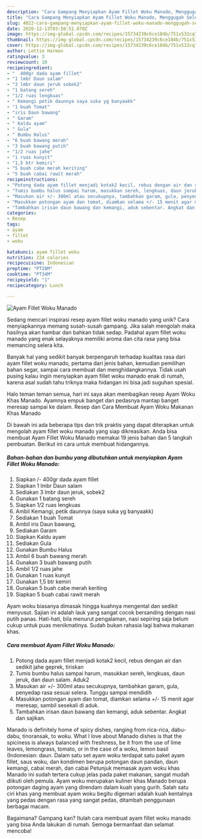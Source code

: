 ```yaml
---
description: "Cara Gampang Menyiapkan Ayam Fillet Woku Manado, Menggugah Selera"
title: "Cara Gampang Menyiapkan Ayam Fillet Woku Manado, Menggugah Selera"
slug: 4022-cara-gampang-menyiapkan-ayam-fillet-woku-manado-menggugah-selera
date: 2020-12-13T03:58:51.870Z
image: https://img-global.cpcdn.com/recipes/15734239c6ce184b/751x532cq70/ayam-fillet-woku-manado-foto-resep-utama.jpg
thumbnail: https://img-global.cpcdn.com/recipes/15734239c6ce184b/751x532cq70/ayam-fillet-woku-manado-foto-resep-utama.jpg
cover: https://img-global.cpcdn.com/recipes/15734239c6ce184b/751x532cq70/ayam-fillet-woku-manado-foto-resep-utama.jpg
author: Lettie Harmon
ratingvalue: 3
reviewcount: 10
recipeingredient:
- "  400gr dada ayam fillet"
- "1 lmbr Daun salam"
- "3 lmbr daun jeruk sobek2"
- "1 batang sereh"
- "1/2 ruas lengkuas"
- " Kemangi petik daunnya saya suka yg banyaakk"
- "1 buah Tomat"
- "iris Daun bawang"
- " Garam"
- " Kaldu ayam"
- " Gula"
- " Bumbu Halus"
- "6 buah bawang merah"
- "3 buah bawang putih"
- "1/2 ruas jahe"
- "1 ruas kunyit"
- "1,5 btr kemiri"
- "5 buah cabe merah keriting"
- "5 buah cabai rawit merah"
recipeinstructions:
- "Potong dada ayam fillet menjadi kotak2 kecil, rebus dengan air dan sedikit jahe geprek, tiriskan"
- "Tumis bumbu halus sampai harum, masukkan sereh, lengkuas, daun jeruk, dan daun salam. Aduk2"
- "Masukan air +/- 300ml atau secukupnya, tambahkan garam, gula, penyedap rasa sesuai selera. Tunggu sampai mendidih"
- "Masukkan potongan ayam dan tomat, diamkan selama +/- 15 menit agar meresap, sambil sesekali di aduk."
- "Tambahkan irisan daun bawang dan kemangi, aduk sebentar. Angkat dan sajikan."
categories:
- Resep
tags:
- ayam
- fillet
- woku

katakunci: ayam fillet woku 
nutrition: 224 calories
recipecuisine: Indonesian
preptime: "PT28M"
cooktime: "PT34M"
recipeyield: "1"
recipecategory: Lunch

---
```



![Ayam Fillet Woku Manado](https://img-global.cpcdn.com/recipes/15734239c6ce184b/751x532cq70/ayam-fillet-woku-manado-foto-resep-utama.jpg)

Sedang mencari inspirasi resep ayam fillet woku manado yang unik? Cara menyiapkannya memang susah-susah gampang. Jika salah mengolah maka hasilnya akan hambar dan bahkan tidak sedap. Padahal ayam fillet woku manado yang enak selayaknya memiliki aroma dan cita rasa yang bisa memancing selera kita.

Banyak hal yang sedikit banyak berpengaruh terhadap kualitas rasa dari ayam fillet woku manado, pertama dari jenis bahan, kemudian pemilihan bahan segar, sampai cara membuat dan menghidangkannya. Tidak usah pusing kalau ingin menyiapkan ayam fillet woku manado enak di rumah, karena asal sudah tahu triknya maka hidangan ini bisa jadi suguhan spesial.

Halo teman teman semua, hari ini saya akan membagikan resep Ayam Woku Khas Manado. Ayamnya empuk banget dan pedasnya mantap banget meresap sampai ke dalam. Resep dan Cara Membuat Ayam Woku Makanan Khas Manado


Di bawah ini ada beberapa tips dan trik praktis yang dapat diterapkan untuk mengolah ayam fillet woku manado yang siap dikreasikan. Anda bisa membuat Ayam Fillet Woku Manado memakai 19 jenis bahan dan 5 langkah pembuatan. Berikut ini cara untuk membuat hidangannya.

<!--inarticleads1-->

##### Bahan-bahan dan bumbu yang dibutuhkan untuk menyiapkan Ayam Fillet Woku Manado:

1. Siapkan  /- 400gr dada ayam fillet
1. Siapkan 1 lmbr Daun salam
1. Sediakan 3 lmbr daun jeruk, sobek2
1. Gunakan 1 batang sereh
1. Siapkan 1/2 ruas lengkuas
1. Ambil  Kemangi, petik daunnya (saya suka yg banyaakk)
1. Sediakan 1 buah Tomat
1. Ambil iris Daun bawang,
1. Sediakan  Garam
1. Siapkan  Kaldu ayam
1. Sediakan  Gula
1. Gunakan  Bumbu Halus
1. Ambil 6 buah bawang merah
1. Gunakan 3 buah bawang putih
1. Ambil 1/2 ruas jahe
1. Gunakan 1 ruas kunyit
1. Gunakan 1,5 btr kemiri
1. Gunakan 5 buah cabe merah keriting
1. Siapkan 5 buah cabai rawit merah


Ayam woku biasanya dimasak hingga kuahnya mengental dan sedikit menyusut. Sajian ini adalah lauk yang sangat cocok bersanding dengan nasi putih panas. Hati-hati, bila menurut pengalaman, nasi sepiring saja belum cukup untuk puas menikmatinya. Sudah bukan rahasia lagi bahwa makanan khas. 

<!--inarticleads2-->

##### Cara membuat Ayam Fillet Woku Manado:

1. Potong dada ayam fillet menjadi kotak2 kecil, rebus dengan air dan sedikit jahe geprek, tiriskan
1. Tumis bumbu halus sampai harum, masukkan sereh, lengkuas, daun jeruk, dan daun salam. Aduk2
1. Masukan air +/- 300ml atau secukupnya, tambahkan garam, gula, penyedap rasa sesuai selera. Tunggu sampai mendidih
1. Masukkan potongan ayam dan tomat, diamkan selama +/- 15 menit agar meresap, sambil sesekali di aduk.
1. Tambahkan irisan daun bawang dan kemangi, aduk sebentar. Angkat dan sajikan.


Manado is definitely home of spicy dishes, ranging from rica-rica, dabu-dabu, tinoransak, to woku. What I love about Manado dishes is that the spiciness is always balanced with freshness, be it from the use of lime leaves, lemongrass, tomato, or in the case of a woku, lemon basil (Indonesian: daun. Dalam satu set ayam woku terdapat satu paket ayam fillet, saus woku, dan kondimen berupa potongan daun pandan, daun kemangi, cabai merah, dan cabai Petunjuk memasak ayam woku khas Manado ini sudah tertera cukup jelas pada paket makanan, sangat mudah diikuti oleh pemula. Ayam woku merupakan kuliner khas Manado berupa potongan daging ayam yang direndam dalam kuah yang gurih. Salah satu ciri khas yang membuat ayam woku begitu digemari adalah kuah kentalnya yang pedas dengan rasa yang sangat pedas, ditambah penggunaan berbagai macam. 

Bagaimana? Gampang kan? Itulah cara membuat ayam fillet woku manado yang bisa Anda lakukan di rumah. Semoga bermanfaat dan selamat mencoba!
